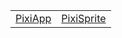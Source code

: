 |                                                                             |                                                                                      |
| --------------------------------------------------------------------------- | ------------------------------------------------------------------------------------ |
| [PixiApp](/plugin-pixi/resources/custom-elements/class/pixi-app/pixiapp.md) | [PixiSprite](/plugin-pixi/resources/custom-elements/class/pixi-sprite/pixisprite.md) |